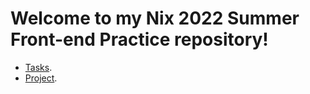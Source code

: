 # Welcome to my Nix 2022 Summer Front-end Practice repository!

 - [Tasks](../../tree/hw1).
 - [Project](../../tree/project).